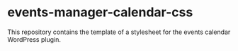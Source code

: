 # events-manager-calendar-css
This repository contains the template of a stylesheet for the events calendar WordPress plugin.
